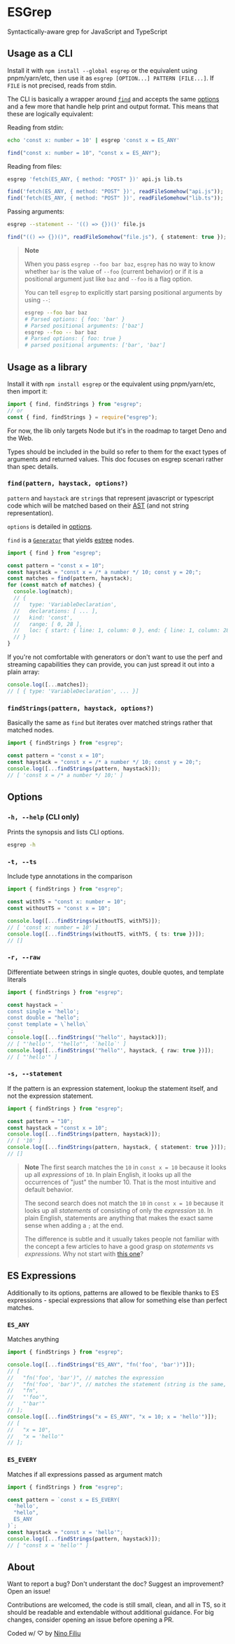# ESGrep

Syntactically-aware grep for JavaScript and TypeScript

## Usage as a CLI

Install it with `npm install --global esgrep` or the equivalent using pnpm/yarn/etc, then use it as `esgrep [OPTION...] PATTERN [FILE...]`. If `FILE` is not precised, reads from stdin.

The CLI is basically a wrapper around [`find`](#findpattern-haystack-options) and accepts the same [options](#options) and a few more that handle help print and output format. This means that these are logically equivalent:

Reading from stdin:

```sh
echo 'const x: number = 10' | esgrep 'const x = ES_ANY'
```

```ts
find("const x: number = 10", "const x = ES_ANY");
```

Reading from files:

```sh
esgrep 'fetch(ES_ANY, { method: "POST" })' api.js lib.ts
```

```ts
find('fetch(ES_ANY, { method: "POST" })', readFileSomehow("api.js"));
find('fetch(ES_ANY, { method: "POST" })', readFileSomehow("lib.ts"));
```

Passing arguments:

```sh
esgrep --statement -- '(() => {})()' file.js
```

```ts
find("(() => {})()", readFileSomehow("file.js"), { statement: true });
```

> **Note**
>
> When you pass `esgrep --foo bar baz`, `esgrep` has no way to know whether `bar` is the value of `--foo` (current behavior) or if it is a positional argument just like `baz` and `--foo` is a flag option.
>
> You can tell `esgrep` to explicitly start parsing positional arguments by using `--`:
>
> ```sh
> esgrep --foo bar baz
> # Parsed options: { foo: 'bar' }
> # Parsed positional arguments: ['baz']
> esgrep --foo -- bar baz
> # Parsed options: { foo: true }
> # parsed positional arguments: ['bar', 'baz']
> ```

## Usage as a library

Install it with `npm install esgrep` or the equivalent using pnpm/yarn/etc, then import it:

```ts
import { find, findStrings } from "esgrep";
// or
const { find, findStrings } = require("esgrep");
```

For now, the lib only targets Node but it's in the roadmap to target Deno and the Web.

Types should be included in the build so refer to them for the exact types of arguments and returned values. This doc focuses on esgrep scenari rather than spec details.

### `find(pattern, haystack, options?)`

`pattern` and `haystack` are `string`s that represent javascript or typescript code which will be matched based on their [AST](https://en.wikipedia.org/wiki/Abstract_syntax_tree) (and not string representation).

`options` is detailed in [options](#options).

`find` is a [`Generator`](https://developer.mozilla.org/en-US/docs/Web/JavaScript/Reference/Global_Objects/Generator) that yields [estree](https://github.com/estree/estree) nodes.

```ts
import { find } from "esgrep";

const pattern = "const x = 10";
const haystack = "const x = /* a number */ 10; const y = 20;";
const matches = find(pattern, haystack);
for (const match of matches) {
  console.log(match);
  // {
  //   type: 'VariableDeclaration',
  //   declarations: [ ... ],
  //   kind: 'const',
  //   range: [ 0, 28 ],
  //   loc: { start: { line: 1, column: 0 }, end: { line: 1, column: 28 } }
  // }
}
```

If you're not comfortable with generators or don't want to use the perf and streaming capabilities they can provide, you can just spread it out into a plain array:

```ts
console.log([...matches]);
// [ { type: 'VariableDeclaration', ... }]
```

### `findStrings(pattern, haystack, options?)`

Basically the same as `find` but iterates over matched strings rather that matched nodes.

```ts
import { findStrings } from "esgrep";

const pattern = "const x = 10";
const haystack = "const x = /* a number */ 10; const y = 20;";
console.log([...findStrings(pattern, haystack)]);
// [ 'const x = /* a number */ 10;' ]
```

## Options

### `-h, --help` (CLI only)

Prints the synopsis and lists CLI options.

```sh
esgrep -h
```

### `-t, --ts`

Include type annotations in the comparison

```ts
import { findStrings } from "esgrep";

const withTS = "const x: number = 10";
const withoutTS = "const x = 10";

console.log([...findStrings(withoutTS, withTS)]);
// [ 'const x: number = 10' ]
console.log([...findStrings(withoutTS, withTS, { ts: true })]);
// []
```

### `-r, --raw`

Differentiate between strings in single quotes, double quotes, and template literals

```ts
import { findStrings } from "esgrep";

const haystack = `
const single = 'hello';
const double = "hello";
const template = \`hello\`
`;
console.log([...findStrings('"hello"', haystack)]);
// [ "'hello'", '"hello"', '`hello`' ]
console.log([...findStrings('"hello"', haystack, { raw: true })]);
// [ "'hello'" ]
```

### `-s, --statement`

If the pattern is an expression statement, lookup the statement itself, and not the expression statement.

```ts
import { findStrings } from "esgrep";

const pattern = "10";
const haystack = "const x = 10";
console.log([...findStrings(pattern, haystack)]);
// [ '10' ]
console.log([...findStrings(pattern, haystack, { statement: true })]);
// []
```

> **Note**
> The first search matches the `10` in `const x = 10` because it looks up all _expressions_ of `10`. In plain English, it looks up all the occurrences of "just" the number 10. That is the most intuitive and default behavior.
>
> The second search does not match the `10` in `const x = 10` because it looks up all _statements_ of consisting of only the _expression_ `10`. In plain English, statements are anything that makes the exact same sense when adding a `;` at the end.
>
> The difference is subtle and it usually takes people not familiar with the concept a few articles to have a good grasp on _statements_ vs _expressions_. Why not start with [this one](https://2ality.com/2012/09/expressions-vs-statements.html)?

## ES Expressions

Additionally to its options, patterns are allowed to be flexible thanks to ES expressions - special expressions that allow for something else than perfect matches.

### `ES_ANY`

Matches anything

```ts
import { findStrings } from "esgrep";

console.log([...findStrings("ES_ANY", "fn('foo', 'bar')")]);
// [
//   "fn('foo', 'bar')", // matches the expression
//   "fn('foo', 'bar')", // matches the statement (string is the same, not the node)
//   "fn",
//   "'foo'",
//   "'bar'"
// ];
console.log([...findStrings("x = ES_ANY", "x = 10; x = 'hello'")]);
// [
//   "x = 10",
//   "x = 'hello'"
// ];
```

### `ES_EVERY`

Matches if all expressions passed as argument match

```ts
import { findStrings } from "esgrep";

const pattern = `const x = ES_EVERY(
  'hello',
  "hello",
  ES_ANY
)`;
const haystack = "const x = 'hello'";
console.log([...findStrings(pattern, haystack)]);
// [ "const x = 'hello'" ]
```

## About

Want to report a bug? Don't understant the doc? Suggest an improvement? Open an issue!

Contributions are welcomed, the code is still small, clean, and all in TS, so it should be readable and extendable without additional guidance. For big changes, consider opening an issue before opening a PR.

Coded w/ ♡ by [Nino Filiu](https://ninofiliu.com)
